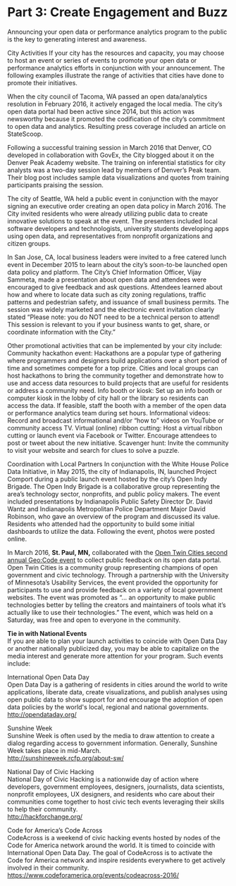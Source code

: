<h1>Part 3: Create Engagement and Buzz</h1>
<p>Announcing your open data or performance analytics program to the public is the key to generating interest and awareness.</p>

City Activities
If your city has the resources and capacity, you may choose to host an event or series of events to promote your open data or performance analytics efforts in conjunction with your announcement. The following examples illustrate the range of activities that cities have done to promote their initiatives. 

When the city council of Tacoma, WA passed an open data/analytics resolution in February 2016, it actively engaged the local media. The city’s open data portal had been active since 2014, but this action was newsworthy because it promoted the codification of the city’s commitment to open data and analytics. Resulting press coverage included an article on StateScoop. 

Following a successful training session in March 2016 that Denver, CO developed in collaboration with GovEx, the City blogged about it on the Denver Peak Academy website. The training on inferential statistics for city analysts was a two-day session lead by members of Denver’s Peak team. Their blog post includes sample data visualizations and quotes from training participants praising the session.

The city of Seattle, WA held a public event in conjunction with the mayor signing an executive order creating an open data policy in March 2016. The City invited residents who were already utilizing public data to create innovative solutions to speak at the event. The presenters included local software developers and technologists, university students developing apps using open data, and representatives from nonprofit organizations and citizen groups. 

In San Jose, CA, local business leaders were invited to a free catered lunch event in December 2015 to learn about the city’s soon-to-be launched open data policy and platform. The City’s Chief Information Officer, Vijay Sammeta, made a presentation about open data and attendees were encouraged to give feedback and ask questions. Attendees learned about how and where to locate data such as city zoning regulations, traffic patterns and pedestrian safety, and issuance of small business permits. The session was widely marketed and the electronic event invitation clearly stated “Please note: you do NOT need to be a technical person to attend! This session is relevant to you if your business wants to get, share, or coordinate information with the City.”

Other promotional activities that can be implemented by your city include: 
Community hackathon event: Hackathons are a popular type of gathering where programmers and designers build applications over a short period of time and sometimes compete for a top prize. Cities and local groups can host hackathons to bring the community together and demonstrate how to use and access data resources to build projects that are useful for residents or address a community need. 
Info booth or kiosk: Set up an info booth or computer kiosk in the lobby of city hall or the library so residents can access the data. If feasible, staff the booth with a member of the open data or performance analytics team during set hours.
Informational videos: Record and broadcast informational and/or “how to” videos on YouTube or community access TV.
Virtual (online) ribbon cutting: Host a virtual ribbon cutting or launch event via Facebook or Twitter. Encourage attendees to post or tweet about the new initiative. 
Scavenger hunt: Invite the community to visit your website and search for clues to solve a puzzle.

Coordination with Local Partners
In conjunction with the White House Police Data Initiative, in May 2015, the city of Indianapolis, IN, launched Project Comport during a public launch event hosted by the city’s Open Indy Brigade. The Open Indy Brigade is a collaborative group representing the area’s technology sector, nonprofits, and public policy makers. The event included presentations by Indianapolis Public Safety Director Dr. David Wantz and Indianapolis Metropolitan Police Department Major David Robinson, who gave an overview of the program and discussed its value. Residents who attended had the opportunity to build some initial dashboards to utilize the data. Following the event, photos were posted online. 

In March 2016, <b>St. Paul, MN,</b> collaborated with the <a href="http://www.opentwincities.org">Open Twin Cities second annual Geo:Code event</a> to collect public feedback on its open data portal. Open Twin Cities is a community group representing champions of open government and civic technology. Through a partnership with the University of Minnesota’s Usability Services, the event provided the opportunity for participants to use and provide feedback on a variety of local government websites. The event was promoted as “... an opportunity to make public technologies better by telling the creators and maintainers of tools what it’s actually like to use their technologies.” The event, which was held on a Saturday, was free and open to everyone in the community. 

<b>Tie in with National Events</b>
<br>If you are able to plan your launch activities to coincide with Open Data Day or another nationally publicized day, you may be able to capitalize on the media interest and generate more attention for your program. Such events include:</br> 

International Open Data Day
<br>Open Data Day is a gathering of residents in cities around the world to write applications, liberate data, create visualizations, and publish analyses using open public data to show support for and encourage the adoption of open data policies by the world's local, regional and national governments.</br>
http://opendataday.org/

Sunshine Week
<br>Sunshine Week is often used by the media to draw attention to create a dialog regarding access to government information. Generally, Sunshine Week takes place in mid-March.</br>
http://sunshineweek.rcfp.org/about-sw/

National Day of Civic Hacking
<br>National Day of Civic Hacking is a nationwide day of action where developers, government employees, designers, journalists, data scientists, nonprofit employees, UX designers, and residents who care about their communities come together to host civic tech events leveraging their skills to help their community.</br> 
http://hackforchange.org/

Code for America’s Code Across
<br>CodeAcross is a weekend of civic hacking events hosted by nodes of the Code for America network around the world. It is timed to coincide with International Open Data Day. The goal of CodeAcross is to activate the Code for America network and inspire residents everywhere to get actively involved in their community.</br>
https://www.codeforamerica.org/events/codeacross-2016/
